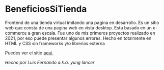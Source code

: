 # BeneficiosSiTienda
Frontend de una tienda virtual imitando una pagina en desarrollo. Es un sitio web que consta de una pagina web en vista desktop. Esta basado en un e-commerce a gran escala.  Fue uno de mis primeros proyectos realizado en 2021, por eso puede presentar algunos errores. Hecho en totalmente en HTML y CSS sin frameworks y/o librerias externa

Puedes ver el sitio [aquí.](https://yunglancer.github.io/BeneficiosSiTienda/)



*Hecho por Luis Fernando a.k.a. yung lancer*
